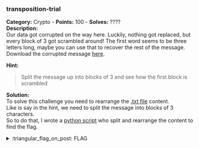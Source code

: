 ### transposition-trial
**Category:** Crypto - **Points:** 100 - **Solves:** ????  
**Description:**  
Our data got corrupted on the way here. Luckily, nothing got replaced, but every block of 3 got scrambled around! The first word seems to be three letters long, maybe you can use that to recover the rest of the message.  
Download the corrupted message [here](./transposition-trial/message.txt/).

**Hint:**
> Split the message up into blocks of 3 and see how the first block is scrambled  

**Solution:**  
To solve this challenge you need to rearrange the [.txt file](./March%202022/Crypto/transposition-trial/message.txt/) content.  
Like is say in the hint, we need to split the message into blocks of 3 characters.  
So to do that, I wrote a [python script](./March%202022/Crypto/transposition-trial/script.py/) who split and rearrange the content to find the flag.  

<details>
  <summary>:triangular_flag_on_post: FLAG</summary>

  ```
  picoCTF{7R4N5P051N6_15_3XP3N51V3_56E6924A}
  ```
</details>
